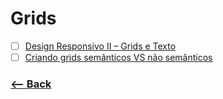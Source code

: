 # Grids

- [ ] [Design Responsivo II – Grids e Texto](http://blog.popupdesign.com.br/design-responsivo-grids-e-texto/)
- [ ] [Criando grids semânticos VS não semânticos](https://www.youtube.com/watch?v=fHM2MUn1gwg&t=70s)

### [<-- Back](https://github.com/simoneas02/crazy-learning/)
